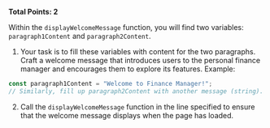 **Total Points: 2**

Within the `displayWelcomeMessage` function, you will find two variables: `paragraph1Content` and `paragraph2Content`.

1. Your task is to fill these variables with content for the two paragraphs. Craft a welcome message that introduces users to the personal finance manager and encourages them to explore its features.
   Example:

```js
const paragraph1Content = "Welcome to Finance Manager!";
// Similarly, fill up paragraph2Content with another message (string).
```

2. Call the `displayWelcomeMessage` function in the line specified to ensure that the welcome message displays when the page has loaded.
